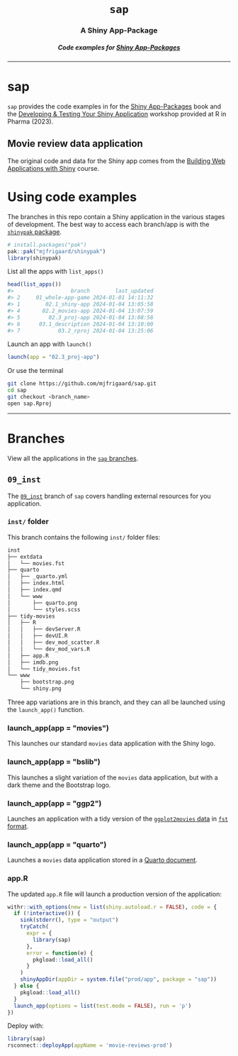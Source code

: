 <h1 align="center"> <code>sap</code> </h1>
<h3 align="center"> A Shiny App-Package </h3>
<h5 align="center"> Code examples for <a href="https://mjfrigaard.github.io/shinyap/"> Shiny App-Packages </a> </h5>

<hr>

# sap

`sap` provides the code examples in for the [Shiny App-Packages](https://mjfrigaard.github.io/shiny-app-pkgs/) book and the [Developing & Testing Your Shiny Application](https://mjfrigaard.github.io/dev-test-shiny/) workshop provided at R in Pharma (2023).

## Movie review data application

The original code and data for the Shiny app comes from the [Building Web Applications with Shiny](https://rstudio-education.github.io/shiny-course/) course.

# Using code examples

The branches in this repo contain a Shiny application in the various stages of development. The best way to access each branch/app is with the [`shinypak` package](https://mjfrigaard.github.io/shinypak/). 

```r
# install.packages("pak")
pak::pak("mjfrigaard/shinypak")
library(shinypak)
```

List all the apps with `list_apps()`


```r
head(list_apps())
#>                  branch        last_updated
#> 2     01_whole-app-game 2024-01-01 14:11:32
#> 1        02.1_shiny-app 2024-01-04 13:05:58
#> 4       02.2_movies-app 2024-01-04 13:07:59
#> 5         02.3_proj-app 2024-01-04 13:08:58
#> 6      03.1_description 2024-01-04 13:10:00
#> 7            03.2_rproj 2024-01-04 13:25:06
```

Launch an app with `launch()`

```r
launch(app = "02.3_proj-app")
```

Or use the terminal

``` bash
git clone https://github.com/mjfrigaard/sap.git
cd sap
git checkout <branch_name>
open sap.Rproj
```

------------------------------------------------------------------------

# Branches

View all the applications in the [`sap` branches](https://github.com/mjfrigaard/sap/branches/all).


## `09_inst`

The [`09_inst`](https://github.com/mjfrigaard/sap/tree/09_inst) branch of `sap` covers handling external resources for you application. 

### `inst/` folder

This branch contains the following `inst/` folder files:

```sh
inst
├── extdata
│   └── movies.fst
├── quarto
│   ├── _quarto.yml
│   ├── index.html
│   ├── index.qmd
│   └── www
│       ├── quarto.png
│       └── styles.scss
├── tidy-movies
│   ├── R
│   │   ├── devServer.R
│   │   ├── devUI.R
│   │   ├── dev_mod_scatter.R
│   │   └── dev_mod_vars.R
│   ├── app.R
│   ├── imdb.png
│   └── tidy_movies.fst
└── www
    ├── bootstrap.png
    └── shiny.png
```

Three app variations are in this branch, and they can all be launched using the `launch_app()` function.

### launch_app(app = "movies")

This launches our standard `movies` data application with the Shiny logo. 

### launch_app(app = "bslib")

This launches a slight variation of the `movies` data application, but with a dark theme and the Bootstrap logo. 

### launch_app(app = "ggp2")

Launches an application with a tidy version of the [`ggplot2movies` data](https://github.com/hadley/ggplot2movies) in [`fst` format](https://www.fstpackage.org/). 

### launch_app(app = "quarto")

Launches a `movies` data application stored in a [Quarto document](https://quarto.org/docs/interactive/shiny/). 

### app.R

The updated `app.R` file will launch a production version of the application: 

```r
withr::with_options(new = list(shiny.autoload.r = FALSE), code = {
  if (!interactive()) {
    sink(stderr(), type = "output")
    tryCatch(
      expr = {
        library(sap)
      },
      error = function(e) {
        pkgload::load_all()
      }
    )
    shinyAppDir(appDir = system.file("prod/app", package = "sap"))
  } else {
    pkgload::load_all()
  }
  launch_app(options = list(test.mode = FALSE), run = 'p')
})
```

Deploy with: 

```r
library(sap)
rsconnect::deployApp(appName = 'movie-reviews-prod')
```





